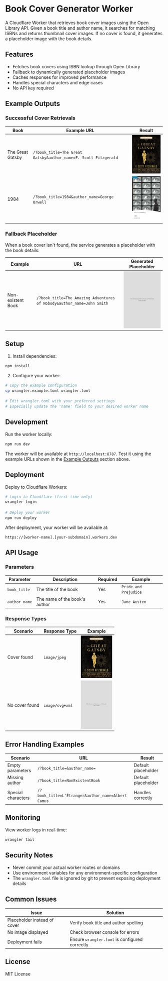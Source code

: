 # Book Cover Generator Worker

A Cloudflare Worker that retrieves book cover images using the Open Library API. Given a book title and author name, it searches for matching ISBNs and returns thumbnail cover images. If no cover is found, it generates a placeholder image with the book details.

## Features

- Fetches book covers using ISBN lookup through Open Library
- Fallback to dynamically generated placeholder images
- Caches responses for improved performance
- Handles special characters and edge cases
- No API key required

## Example Outputs

### Successful Cover Retrievals

| Book | Example URL | Result |
|------|-------------|---------|
| The Great Gatsby | `/?book_title=The Great Gatsby&author_name=F. Scott Fitzgerald` | <img src="docs/images/gatsby.jpeg" width="200" alt="The Great Gatsby Cover"/> |
| 1984 | `/?book_title=1984&author_name=George Orwell` | <img src="docs/images/1984.jpeg" width="200" alt="1984 Cover"/> |

### Fallback Placeholder

When a book cover isn't found, the service generates a placeholder with the book details:

| Example | URL | Generated Placeholder |
|---------|-----|---------------------|
| Non-existent Book | `/?book_title=The Amazing Adventures of Nobody&author_name=John Smith` | <img src="docs/images/none.svg" width="200" alt="Placeholder Example"/> |

## Setup

1. Install dependencies:
```bash
npm install
```

2. Configure your worker:
```bash
# Copy the example configuration
cp wrangler.example.toml wrangler.toml

# Edit wrangler.toml with your preferred settings
# Especially update the 'name' field to your desired worker name
```

## Development

Run the worker locally:
```bash
npm run dev
```

The worker will be available at `http://localhost:8787`. Test it using the example URLs shown in the [Example Outputs](#example-outputs) section above.

## Deployment

Deploy to Cloudflare Workers:
```bash
# Login to Cloudflare (first time only)
wrangler login

# Deploy your worker
npm run deploy
```

After deployment, your worker will be available at:
```
https://[worker-name].[your-subdomain].workers.dev
```

## API Usage

### Parameters

| Parameter | Description | Required | Example |
|-----------|-------------|----------|---------|
| `book_title` | The title of the book | Yes | `Pride and Prejudice` |
| `author_name` | The name of the book's author | Yes | `Jane Austen` |

### Response Types

| Scenario | Response Type | Example |
|----------|--------------|---------|
| Cover found | `image/jpeg` | <img src="docs/images/gatsby.jpeg" width="100" alt="Cover Example"/> |
| No cover found | `image/svg+xml` | <img src="docs/images/none.svg" width="100" alt="Placeholder Example"/> |

## Error Handling Examples

| Scenario | URL | Result |
|----------|-----|--------|
| Empty parameters | `/?book_title=&author_name=` | Default placeholder |
| Missing author | `/?book_title=NonExistentBook` | Default placeholder |
| Special characters | `/?book_title=L'Étranger&author_name=Albert Camus` | Handles correctly |

## Monitoring

View worker logs in real-time:
```bash
wrangler tail
```

## Security Notes

- Never commit your actual worker routes or domains
- Use environment variables for any environment-specific configuration
- The `wrangler.toml` file is ignored by git to prevent exposing deployment details

## Common Issues

| Issue | Solution |
|-------|----------|
| Placeholder instead of cover | Verify book title and author spelling |
| No image displayed | Check browser console for errors |
| Deployment fails | Ensure `wrangler.toml` is configured correctly |

## License

MIT License